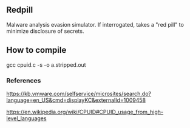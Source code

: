 ## Redpill

Malware analysis evasion simulator. If interrogated, takes a "red pill" to minimize disclosure of secrets.

## How to compile

gcc cpuid.c -s -o a.stripped.out

### References

https://kb.vmware.com/selfservice/microsites/search.do?language=en_US&cmd=displayKC&externalId=1009458

https://en.wikipedia.org/wiki/CPUID#CPUID_usage_from_high-level_languages
